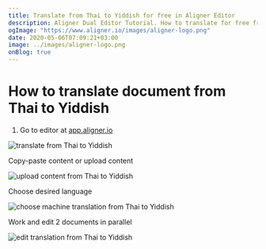 ```yaml
---
title: Translate from Thai to Yiddish for free in Aligner Editor
description: Aligner Dual Editor Tutorial. How to translate for free from Thai to Yiddish. Aligner is multilingual document management platform. 
ogImage: "https://www.aligner.io/images/aligner-logo.png"
date: 2020-05-06T07:09:21+03:00
image: ../images/aligner-logo.png
onBlog: true
---
```


# How to translate document from Thai to Yiddish

1. Go to editor at [app.aligner.io](https://app.aligner.io "Aligner App web page")

![translate from Thai to Yiddish](../aligner-blank-editor.png "translate from Thai to Yiddish")

Copy-paste content or upload content

![upload content from Thai to Yiddish](../aligner-uploaded-document.png "upload content from Thai to Yiddish")

Choose desired language

![choose machine translation from Thai to Yiddish](../aligner-language-dropdown.png "choose machine translation from Thai to Yiddish")

Work and edit 2 documents in parallel

![edit translation from Thai to Yiddish](../aligner-double-sitded-editor.png "edit translation from Thai to Yiddish")

